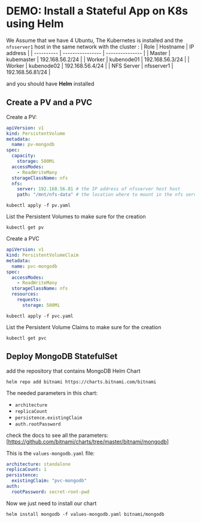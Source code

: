 # DEMO: Install a Stateful App on K8s using Helm

We Assume that we have 4 Ubuntu, The Kubernetes is installed and the `nfsserver1` host in the same network with the cluster :
| Role | Hostname | IP address |
| ---------- | ---------------- | --------------- |
| Master | kubemaster | 192.168.56.2/24 |
| Worker | kubenode01 | 192.168.56.3/24 |
| Worker | kubenode02 | 192.168.56.4/24 |
| NFS Server | nfsserver1 | 192.168.56.81/24 |

and you should have **Helm** installed

## Create a PV and a PVC

Create a PV:

```yaml
apiVersion: v1
kind: PersistentVolume
metadata:
  name: pv-mongodb
spec:
  capacity:
    storage: 500Mi
  accessModes:
    - ReadWriteMany
  storageClassName: nfs
  nfs:
    server: 192.168.56.81 # the IP address of nfsserver host host
    path: "/mnt/nfs-data" # the location where to mount in the nfs server
```

`kubectl apply -f pv.yaml`

List the Persistent Volumes to make sure for the creation

`kubectl get pv`

Create a PVC

```yaml
apiVersion: v1
kind: PersistentVolumeClaim
metadata:
  name: pvc-mongodb
spec:
  accessModes:
    - ReadWriteMany
  storageClassName: nfs
  resources:
    requests:
      storage: 500Mi
```

`kubectl apply -f pvc.yaml`

List the Persistent Volume Claims to make sure for the creation

`kubectl get pvc`

## Deploy MongoDB StatefulSet

add the repository that contains MongoDB Helm Chart

`helm repo add bitnami https://charts.bitnami.com/bitnami`

The needed parameters in this chart:

- `architecture`
- `replicaCount`
- `persistence.existingClaim`
- `auth.rootPassword`

check the docs to see all the parameters: [https://github.com/bitnami/charts/tree/master/bitnami/mongodb]

This is the `values-mongodb.yaml` file:

```yaml
architecture: standalone
replicaCount: 1
persistence:
  existingClaim: "pvc-mongodb"
auth:
  rootPassword: secret-root-pwd
```

Now we just need to install our chart

`helm install mongodb -f values-mongodb.yaml bitnami/mongodb`
